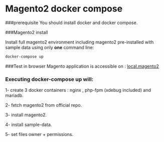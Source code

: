 # Magento2 docker compose

###prerequisite
You should install docker and docker compose.

###Magento2 install

Install full magento2 environment including magento2 pre-installed with sample data using only  **one** command line:
```sh
docker-compose up
```
###Test in browser
Magento application is accessible on : [local.magento2](http://local.magento2)


### Executing  docker-compose up will:
 1- create 3 docker containers : nginx , php-fpm (xdebug included) and mariadb.

 2- fetch magento2 from official repo.
 
 3- install magento2.
 
 4- install sample-data.

 5- set files owner + permissions.




